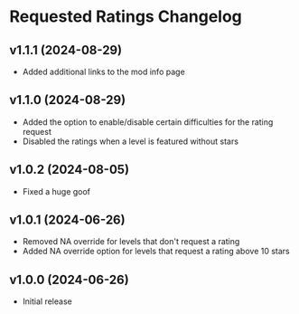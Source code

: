 # Requested Ratings Changelog
## v1.1.1 (2024-08-29)
- Added additional links to the mod info page

## v1.1.0 (2024-08-29)
- Added the option to enable/disable certain difficulties for the rating request
- Disabled the ratings when a level is featured without stars

## v1.0.2 (2024-08-05)
- Fixed a huge goof

## v1.0.1 (2024-06-26)
- Removed NA override for levels that don't request a rating
- Added NA override option for levels that request a rating above 10 stars

## v1.0.0 (2024-06-26)
- Initial release